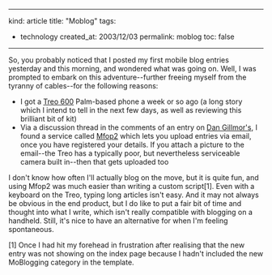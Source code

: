-----
kind: article
title: "Moblog"
tags:
- technology
created_at: 2003/12/03
permalink: moblog
toc: false
-----

<p>So, you probably noticed that I posted my first mobile blog entries yesterday and this morning, and wondered what was going on. Well, I was prompted to embark on this adventure--further freeing myself from the tyranny of cables--for the following reasons:</p>

<ul>
<li>I got a <a href="http://handspring.com/products/communicators/treo600_overview.jhtml;jsessionid=WP2V4ATWWKPM5QFIAE1CFFGAVAATKIV0">Treo 600</a> Palm-based phone a week or so ago (a long story which I intend to tell in the next few days, as well as reviewing this brilliant bit of kit)</li>
<li>Via a discussion thread in the comments of an entry on <a href="http://weblog.siliconvalley.com/column/dangillmor/archives/001543.shtml#001543">Dan Gillmor's</a>, I found a service called <a href="http://new.bastish.net/cgi-bin/mfop2/index.cgi?rm=about">Mfop2</a> which lets you upload entries via email, once you have registered your details. If you attach a picture to the email--the Treo has a typically poor, but nevertheless serviceable camera built in--then that gets uploaded too</li>
</ul>

<p>I don't know how often I'll actually blog on the move, but it is quite fun, and using Mfop2 was much easier than writing a custom script[1]. Even with a keyboard on the Treo, typing long articles isn't easy. And it may not always be obvious in the end product, but I do like to put a fair bit of time and thought into what I write, which isn't really compatible with blogging on a handheld. Still, it's nice to have an alternative for when I'm feeling spontaneous.</p>

<p>[1] Once I had hit my forehead in frustration after realising that the new entry was not showing on the index page because I hadn't included the new MoBlogging category in the template.</p>


